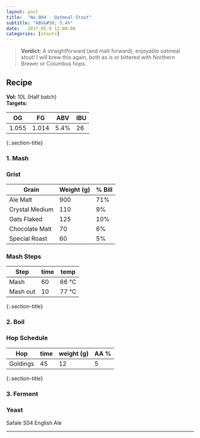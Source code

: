 ```yaml
---
layout: post
title:  "No.004 - Oatmeal Stout"
subtitle: "ABV&#58; 5.4%"
date:   2017-05-9 12:00:00
categories: [stouts]
---
```


> **Verdict:** A straightforward (and malt forward), enjoyable oatmeal stout! I will brew this again, both as is or bittered with Northern Brewer or Columbus hops.


## Recipe ##
**Vol:** 10L (Half batch)  
**Targets:**

| OG | FG | ABV | IBU |
|----|----|-----|-----|
| 1.055 | 1.014 | 5.4% | 26 |

{:.section-title}
### 1. Mash ###
### Grist ###

| Grain              | Weight (g) | % Bill |
|--------------------|------------|--------|
| Ale Malt           | 900        | 71%    |
| Crystal Medium     | 110        | 9%     |
| Oats Flaked        | 125        | 10%    |
| Chocolate Malt     | 70         | 6%     |
| Special Roast      | 60         | 5%     |

### Mash Steps ###

| Step            | time | temp  |
|-----------------|------|-------|
| Mash | 60   | 66 °C |
| Mash out        | 10   | 77 °C |

{:.section-title}
### 2. Boil ###

### Hop Schedule ###

| Hop      | time | weight (g) | AA % |
|----------|------|------------|------|
| Goldings | 45   | 12         | 5    |

{:.section-title}
### 3. Ferment  ###
### Yeast ###
Safale S04 English Ale

---
